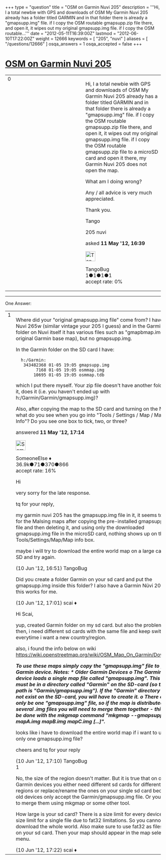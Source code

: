 +++
type = "question"
title = "OSM on Garmin Nuvi 205"
description = '''Hi,  I a total newbie with GPS and downloads of OSM My Garmin Nuvi 205 already has a folder titled GARMIN and in that folder there is already a &quot;gmapsupp.img&quot; file. if I copy the OSM routable gmapsupp.zip file there, and open it, it wipes out my original gmapsupp.img file. if I copy the OSM routable...'''
date = "2012-05-11T16:39:00Z"
lastmod = "2012-06-10T17:22:00Z"
weight = 12666
keywords = [ "205", "nuvi" ]
aliases = [ "/questions/12666" ]
osqa_answers = 1
osqa_accepted = false
+++

<div class="headNormal">

# [OSM on Garmin Nuvi 205](/questions/12666/osm-on-garmin-nuvi-205)

</div>

<div id="main-body">

<div id="askform">

<table id="question-table" style="width:100%;">
<colgroup>
<col style="width: 50%" />
<col style="width: 50%" />
</colgroup>
<tbody>
<tr>
<td style="width: 30px; vertical-align: top"><div class="vote-buttons">
<span id="post-12666-upvote" class="ajax-command post-vote up" rel="nofollow" title="I like this post (click again to cancel)"> </span>
<div id="post-12666-score" class="post-score" title="current number of votes">
0
</div>
<span id="post-12666-downvote" class="ajax-command post-vote down" rel="nofollow" title="I dont like this post (click again to cancel)"> </span> <span id="favorite-mark" class="ajax-command favorite-mark" rel="nofollow" title="mark/unmark this question as favorite (click again to cancel)"> </span>
<div id="favorite-count" class="favorite-count">
&#10;</div>
</div></td>
<td><div id="item-right">
<div class="question-body">
<p>Hi, I a total newbie with GPS and downloads of OSM My Garmin Nuvi 205 already has a folder titled GARMIN and in that folder there is already a "gmapsupp.img" file. if I copy the OSM routable gmapsupp.zip file there, and open it, it wipes out my original gmapsupp.img file. if I copy the OSM routable gmapsupp.zip file to a microSD card and open it there, my Garmin Nuvi 205 does not open the map.</p>
<p>What am I doing wrong?</p>
<p>Any / all advice is very much appreciated.</p>
<p>Thank you.</p>
<p>Tango</p>
</div>
<div id="question-tags" class="tags-container tags">
<span class="post-tag tag-link-205" rel="tag" title="see questions tagged &#39;205&#39;">205</span> <span class="post-tag tag-link-nuvi" rel="tag" title="see questions tagged &#39;nuvi&#39;">nuvi</span>
</div>
<div id="question-controls" class="post-controls">
&#10;</div>
<div class="post-update-info-container">
<div class="post-update-info post-update-info-user">
<p>asked <strong>11 May '12, 16:39</strong></p>
<img src="https://secure.gravatar.com/avatar/4608e00814d339a07b035bcfff80fbe1?s=32&amp;d=identicon&amp;r=g" class="gravatar" width="32" height="32" alt="TangoBug&#39;s gravatar image" />
<p><span>TangoBug</span><br />
<span class="score" title="1 reputation points">1</span><span title="1 badges"><span class="badge1">●</span><span class="badgecount">1</span></span><span title="1 badges"><span class="silver">●</span><span class="badgecount">1</span></span><span title="1 badges"><span class="bronze">●</span><span class="badgecount">1</span></span><br />
<span class="accept_rate" title="Rate of the user&#39;s accepted answers">accept rate:</span> <span title="TangoBug has no accepted answers">0%</span></p>
</div>
</div>
<div id="comments-container-12666" class="comments-container">
&#10;</div>
<div id="comment-tools-12666" class="comment-tools">
&#10;</div>
<div class="clear">
&#10;</div>
<div id="comment-12666-form-container" class="comment-form-container">
&#10;</div>
<div class="clear">
&#10;</div>
</div></td>
</tr>
</tbody>
</table>

------------------------------------------------------------------------

<div class="tabBar">

<span id="sort-top"></span>

<div class="headQuestions">

One Answer:

</div>

</div>

<span id="12667"></span>

<div id="answer-container-12667" class="answer">

<table style="width:100%;">
<colgroup>
<col style="width: 50%" />
<col style="width: 50%" />
</colgroup>
<tbody>
<tr>
<td style="width: 30px; vertical-align: top"><div class="vote-buttons">
<span id="post-12667-upvote" class="ajax-command post-vote up" rel="nofollow" title="I like this post (click again to cancel)"> </span>
<div id="post-12667-score" class="post-score" title="current number of votes">
1
</div>
<span id="post-12667-downvote" class="ajax-command post-vote down" rel="nofollow" title="I dont like this post (click again to cancel)"> </span>
</div></td>
<td><div class="item-right">
<div class="answer-body">
<p>Where did your "original gmapsupp.img file" come from? I have a Nuvi 265w (similar vintage your 205 I guess) and in the Garmin folder on Nuvi itself it has various files such as "gmapbmap.img" (the original Garmin base map), but no gmapsupp.img.</p>
<p>In the Garmin folder on the SD card I have:</p>
<pre><code>  h:/Garmin:
   343482368 01-05 19:05 gmapsupp.img
        7168 01-05 19:05 osmmap.img
       10695 01-05 19:05 osmmap.tdb</code></pre>
<p>which I put there myself. Your zip file doesn't have another folder in it, does it (i.e. you haven't ended up with h:/Garmin/Garmin/gmapsupp.img)?</p>
<p>Also, after copying the map to the SD card and turning on the Nuvi, what do you see when you go into "Tools / Settings / Map / Map Info"? Do you see one box to tick, two, or three?</p>
</div>
<div class="answer-controls post-controls">
&#10;</div>
<div class="post-update-info-container">
<div class="post-update-info post-update-info-user">
<p>answered <strong>11 May '12, 17:14</strong></p>
<img src="https://secure.gravatar.com/avatar/0bf1aa22f7f5e045b0eb8beb79fe7907?s=32&amp;d=identicon&amp;r=g" class="gravatar" width="32" height="32" alt="SomeoneElse&#39;s gravatar image" />
<p><span>SomeoneElse ♦</span><br />
<span class="score" title="36866 reputation points"><span>36.9k</span></span><span title="71 badges"><span class="badge1">●</span><span class="badgecount">71</span></span><span title="370 badges"><span class="silver">●</span><span class="badgecount">370</span></span><span title="866 badges"><span class="bronze">●</span><span class="badgecount">866</span></span><br />
<span class="accept_rate" title="Rate of the user&#39;s accepted answers">accept rate:</span> <span title="SomeoneElse has 228 accepted answers">16%</span></p>
</div>
</div>
<div id="comments-container-12667" class="comments-container">
<span id="13405"></span>
<div id="comment-13405" class="comment">
<div id="post-13405-score" class="comment-score">
&#10;</div>
<div class="comment-text">
<p>Hi</p>
<p>very sorry for the late response.</p>
<p>tq for your reply,</p>
<p>my garmin nuvi 205 has the gmapsupp.img file in it, it seems to be for the Malsing maps after copying the pre-installed gmapsupp.img file and then deleting it, and using only the downloaded gmapsupp.img file in the microSD card, nothing shows up on the Tools/Settings/Map/Map info box.</p>
<p>maybe i will try to download the entire world map on a large capacity SD and try again.</p>
</div>
<div id="comment-13405-info" class="comment-info">
<span class="comment-age">(10 Jun '12, 16:51)</span> <span class="comment-user userinfo">TangoBug</span>
</div>
</div>
<span id="13406"></span>
<div id="comment-13406" class="comment">
<div id="post-13406-score" class="comment-score">
&#10;</div>
<div class="comment-text">
<p>Did you create a folder Garmin on your sd card and put the gmapsupp.img inside this folder? I also have a Garmin Nüvi 205 and this works for me.</p>
</div>
<div id="comment-13406-info" class="comment-info">
<span class="comment-age">(10 Jun '12, 17:01)</span> <span class="comment-user userinfo">scai ♦</span>
</div>
</div>
<span id="13407"></span>
<div id="comment-13407" class="comment">
<div id="post-13407-score" class="comment-score">
&#10;</div>
<div class="comment-text">
<p>Hi Scai,</p>
<p>yup, created Garmin folder on my sd card. but also the problem is then, i need different sd cards with the same file and keep switching everytime i want a new country/region.</p>
<p>also, i found the info below on wiki <a href="https://wiki.openstreetmap.org/wiki/OSM_Map_On_Garmin/Download">https://wiki.openstreetmap.org/wiki/OSM_Map_On_Garmin/Download</a></p>
<p><strong><em>To use these maps simply copy the "gmapsupp.img" file to your Garmin device. Notes: * Older Garmin Devices o The Garmin device loads a single map file called "gmapsupp.img". This file must be in a directory called "Garmin" on the SD-card (so the full path is "Garmin/gmapsupp.img"). If the "Garmin" directory does not exist on the SD-card, you will have to create it. o There can only be one "gmapsupp.img" file, so if the map is distributed as several .img files you will need to merge them together - this can be done with the mkgmap command "mkgmap --gmapsupp mapA.img mapB.img mapC.img [...]".</em></strong></p>
<p>looks like i have to download the entire world map if i want to use only one gmapsupp.img file?</p>
<p>cheers and tq for your reply</p>
</div>
<div id="comment-13407-info" class="comment-info">
<span class="comment-age">(10 Jun '12, 17:10)</span> <span class="comment-user userinfo">TangoBug</span>
</div>
</div>
<span id="13408"></span>
<div id="comment-13408" class="comment">
<div id="post-13408-score" class="comment-score">
1
</div>
<div class="comment-text">
<p>No, the size of the region doesn't matter. But it is true that on older Garmin devices you either need different sd cards for different regions or replace/rename the ones on your single sd card because old devices only accept the Garmin/gmapsupp.img file. Or you have to merge them using mkgmap or some other tool.</p>
<p>How large is your sd card? There is a size limit for every device and a size limit for a single file due to fat32 limitations. So you cannot download the whole world. Also make sure to use fat32 as filesystem on your sd card. Then your map should appear in the map selection menu.</p>
</div>
<div id="comment-13408-info" class="comment-info">
<span class="comment-age">(10 Jun '12, 17:22)</span> <span class="comment-user userinfo">scai ♦</span>
</div>
</div>
</div>
<div id="comment-tools-12667" class="comment-tools">
&#10;</div>
<div class="clear">
&#10;</div>
<div id="comment-12667-form-container" class="comment-form-container">
&#10;</div>
<div class="clear">
&#10;</div>
</div></td>
</tr>
</tbody>
</table>

</div>

<div class="paginator-container-left">

</div>

</div>

</div>

